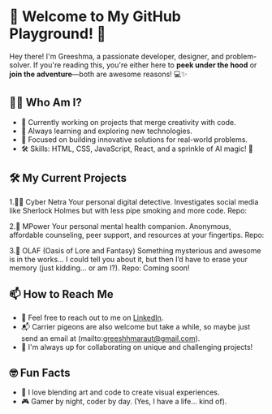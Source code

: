 # 🚀 Welcome to My GitHub Playground! 🎉

Hey there! I'm Greeshma, a passionate developer, designer, and problem-solver. If you're reading this, you're either here to **peek under the hood** or **join the adventure**—both are awesome reasons! 💻✨

## 🧑‍💻 Who Am I?

- 🔭 Currently working on projects that merge creativity with code.
- 🌱 Always learning and exploring new technologies.
- 🎯 Focused on building innovative solutions for real-world problems.
- 🛠️ Skills: HTML, CSS, JavaScript, React, and a sprinkle of AI magic! 🌟

## 🛠 My Current Projects

1.🕵️‍♂️ Cyber Netra
Your personal digital detective.
Investigates social media like Sherlock Holmes but with less pipe smoking and more code.
Repo: 

2.🌱 MPower
Your personal mental health companion.
Anonymous, affordable counseling, peer support, and resources at your fingertips.
Repo:

3.🌟 OLAF (Oasis of Lore and Fantasy)
Something mysterious and awesome is in the works...
I could tell you about it, but then I’d have to erase your memory (just kidding… or am I?).
Repo: Coming soon!


## 📫 How to Reach Me

- 💬 Feel free to reach out to me on [LinkedIn](www.linkedin.com/in/greeshma-raut-41344b333).
- 📬 Carrier pigeons are also welcome but take a while, so maybe just send an email at (mailto:greeshhmaraut@gmail.com).
- 📝 I'm always up for collaborating on unique and challenging projects!

## 🤓 Fun Facts

- 🌌 I love blending art and code to create visual experiences.
- 🎮 Gamer by night, coder by day. (Yes, I have a life... kind of).


